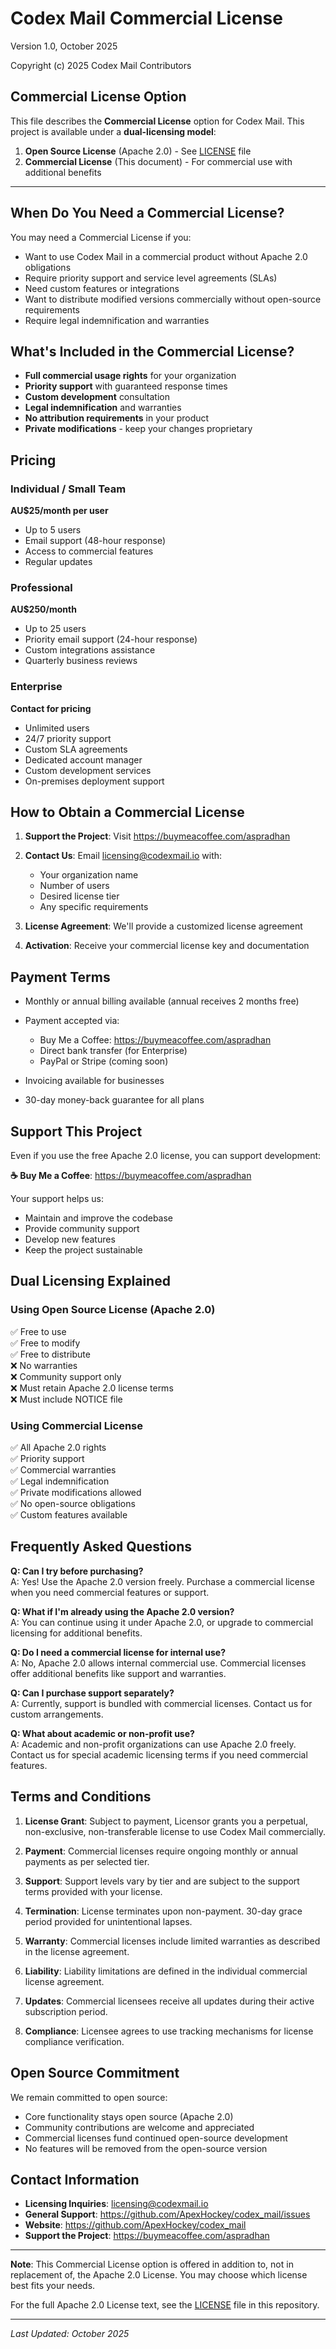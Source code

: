 # Codex Mail Commercial License

Version 1.0, October 2025

Copyright (c) 2025 Codex Mail Contributors

## Commercial License Option

This file describes the **Commercial License** option for Codex Mail. This project is available under a **dual-licensing model**:

1. **Open Source License** (Apache 2.0) - See [LICENSE](LICENSE) file
2. **Commercial License** (This document) - For commercial use with additional benefits

---

## When Do You Need a Commercial License?

You may need a Commercial License if you:

- Want to use Codex Mail in a commercial product without Apache 2.0 obligations
- Require priority support and service level agreements (SLAs)
- Need custom features or integrations
- Want to distribute modified versions commercially without open-source requirements
- Require legal indemnification and warranties

## What's Included in the Commercial License?

- **Full commercial usage rights** for your organization
- **Priority support** with guaranteed response times
- **Custom development** consultation
- **Legal indemnification** and warranties
- **No attribution requirements** in your product
- **Private modifications** - keep your changes proprietary

## Pricing

### Individual / Small Team
**AU$25/month per user**
- Up to 5 users
- Email support (48-hour response)
- Access to commercial features
- Regular updates

### Professional
**AU$250/month**
- Up to 25 users
- Priority email support (24-hour response)
- Custom integrations assistance
- Quarterly business reviews

### Enterprise
**Contact for pricing**
- Unlimited users
- 24/7 priority support
- Custom SLA agreements
- Dedicated account manager
- Custom development services
- On-premises deployment support

## How to Obtain a Commercial License

1. **Support the Project**: Visit https://buymeacoffee.com/aspradhan
2. **Contact Us**: Email licensing@codexmail.io with:
   - Your organization name
   - Number of users
   - Desired license tier
   - Any specific requirements

3. **License Agreement**: We'll provide a customized license agreement
4. **Activation**: Receive your commercial license key and documentation

## Payment Terms

- Monthly or annual billing available (annual receives 2 months free)
- Payment accepted via:
  - Buy Me a Coffee: https://buymeacoffee.com/aspradhan
  - Direct bank transfer (for Enterprise)
  - PayPal or Stripe (coming soon)

- Invoicing available for businesses
- 30-day money-back guarantee for all plans

## Support This Project

Even if you use the free Apache 2.0 license, you can support development:

**☕ Buy Me a Coffee**: https://buymeacoffee.com/aspradhan

Your support helps us:
- Maintain and improve the codebase
- Provide community support
- Develop new features
- Keep the project sustainable

## Dual Licensing Explained

### Using Open Source License (Apache 2.0)
✅ Free to use  
✅ Free to modify  
✅ Free to distribute  
❌ No warranties  
❌ Community support only  
❌ Must retain Apache 2.0 license terms  
❌ Must include NOTICE file  

### Using Commercial License
✅ All Apache 2.0 rights  
✅ Priority support  
✅ Commercial warranties  
✅ Legal indemnification  
✅ Private modifications allowed  
✅ No open-source obligations  
✅ Custom features available  

## Frequently Asked Questions

**Q: Can I try before purchasing?**  
A: Yes! Use the Apache 2.0 version freely. Purchase a commercial license when you need commercial features or support.

**Q: What if I'm already using the Apache 2.0 version?**  
A: You can continue using it under Apache 2.0, or upgrade to commercial licensing for additional benefits.

**Q: Do I need a commercial license for internal use?**  
A: No, Apache 2.0 allows internal commercial use. Commercial licenses offer additional benefits like support and warranties.

**Q: Can I purchase support separately?**  
A: Currently, support is bundled with commercial licenses. Contact us for custom arrangements.

**Q: What about academic or non-profit use?**  
A: Academic and non-profit organizations can use Apache 2.0 freely. Contact us for special academic licensing terms if you need commercial features.

## Terms and Conditions

1. **License Grant**: Subject to payment, Licensor grants you a perpetual, non-exclusive, non-transferable license to use Codex Mail commercially.

2. **Payment**: Commercial licenses require ongoing monthly or annual payments as per selected tier.

3. **Support**: Support levels vary by tier and are subject to the support terms provided with your license.

4. **Termination**: License terminates upon non-payment. 30-day grace period provided for unintentional lapses.

5. **Warranty**: Commercial licenses include limited warranties as described in the license agreement.

6. **Liability**: Liability limitations are defined in the individual commercial license agreement.

7. **Updates**: Commercial licensees receive all updates during their active subscription period.

8. **Compliance**: Licensee agrees to use tracking mechanisms for license compliance verification.

## Open Source Commitment

We remain committed to open source:
- Core functionality stays open source (Apache 2.0)
- Community contributions are welcome and appreciated
- Commercial licenses fund continued open-source development
- No features will be removed from the open-source version

## Contact Information

- **Licensing Inquiries**: licensing@codexmail.io
- **General Support**: https://github.com/ApexHockey/codex_mail/issues
- **Website**: https://github.com/ApexHockey/codex_mail
- **Support the Project**: https://buymeacoffee.com/aspradhan

---

**Note**: This Commercial License option is offered in addition to, not in replacement of, the Apache 2.0 License. You may choose which license best fits your needs.

For the full Apache 2.0 License text, see the [LICENSE](LICENSE) file in this repository.

---

*Last Updated: October 2025*
